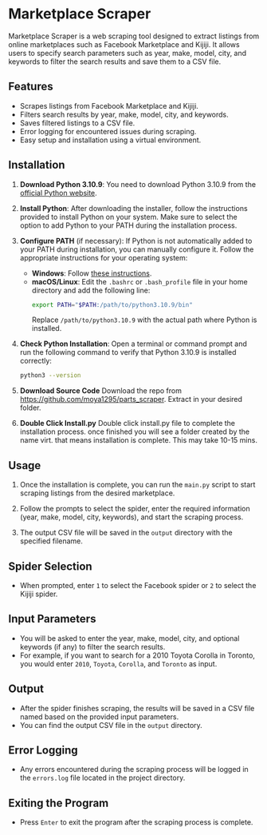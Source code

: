 # Marketplace Scraper

Marketplace Scraper is a web scraping tool designed to extract listings from online marketplaces such as Facebook Marketplace and Kijiji. It allows users to specify search parameters such as year, make, model, city, and keywords to filter the search results and save them to a CSV file.

## Features

- Scrapes listings from Facebook Marketplace and Kijiji.
- Filters search results by year, make, model, city, and keywords.
- Saves filtered listings to a CSV file.
- Error logging for encountered issues during scraping.
- Easy setup and installation using a virtual environment.

## Installation

1. **Download Python 3.10.9**: You need to download Python 3.10.9 from the [official Python website](https://www.python.org/downloads/release/python-3109/).

2. **Install Python**: After downloading the installer, follow the instructions provided to install Python on your system. Make sure to select the option to add Python to your PATH during the installation process.

3. **Configure PATH** (if necessary): If Python is not automatically added to your PATH during installation, you can manually configure it. Follow the appropriate instructions for your operating system:
   - **Windows**: Follow [these instructions](https://geek-university.com/python/add-python-to-the-windows-path/).
   - **macOS/Linux**: Edit the `.bashrc` or `.bash_profile` file in your home directory and add the following line:
     ```bash
     export PATH="$PATH:/path/to/python3.10.9/bin"
     ```
     Replace `/path/to/python3.10.9` with the actual path where Python is installed.

4. **Check Python Installation**: Open a terminal or command prompt and run the following command to verify that Python 3.10.9 is installed correctly:
   ```bash
   python3 --version

5. **Download Source Code**
Download the repo from https://github.com/moya1295/parts_scraper. Extract in your desired folder.

5. **Double Click Install.py**
Double click install.py file to complete the installation process. once finished you will see a folder created by the name virt. that means installation is complete. This may take 10-15 mins.

## Usage

1. Once the installation is complete, you can run the `main.py` script to start scraping listings from the desired marketplace.

2. Follow the prompts to select the spider, enter the required information (year, make, model, city, keywords), and start the scraping process.

3. The output CSV file will be saved in the `output` directory with the specified filename.

## Spider Selection

- When prompted, enter `1` to select the Facebook spider or `2` to select the Kijiji spider.

## Input Parameters

- You will be asked to enter the year, make, model, city, and optional keywords (if any) to filter the search results.
- For example, if you want to search for a 2010 Toyota Corolla in Toronto, you would enter `2010`, `Toyota`, `Corolla`, and `Toronto` as input.

## Output

- After the spider finishes scraping, the results will be saved in a CSV file named based on the provided input parameters. 
- You can find the output CSV file in the `output` directory.

## Error Logging

- Any errors encountered during the scraping process will be logged in the `errors.log` file located in the project directory.

## Exiting the Program

- Press `Enter` to exit the program after the scraping process is complete.


